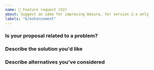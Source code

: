 ```yaml
---
name: 🚀 Feature request (V2)
about: Suggest an idea for improving Hasura, for version 2.x only
labels: "k/enhancement"
---
```


### Is your proposal related to a problem?

<!--
  Provide a clear and concise description of what the problem is.
  For example, "I'm always frustrated when..."
-->

### Describe the solution you'd like

<!--
  Provide a clear and concise description of what you want to happen.
-->

### Describe alternatives you've considered

<!-- Provide your answer here. -->
